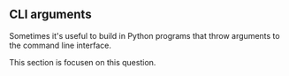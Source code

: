 ## CLI arguments

Sometimes it's useful to build in Python programs that throw arguments to the command line interface.

This section is focusen on this question.